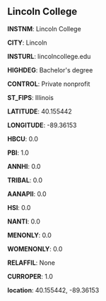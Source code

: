 
Lincoln College
---
**INSTNM**: Lincoln College

**CITY**: Lincoln

**INSTURL**: lincolncollege.edu

**HIGHDEG**: Bachelor's degree

**CONTROL**: Private nonprofit

**ST_FIPS**: Illinois

**LATITUDE**: 40.155442

**LONGITUDE**: -89.36153

**HBCU**: 0.0

**PBI**: 1.0

**ANNHI**: 0.0

**TRIBAL**: 0.0

**AANAPII**: 0.0

**HSI**: 0.0

**NANTI**: 0.0

**MENONLY**: 0.0

**WOMENONLY**: 0.0

**RELAFFIL**: None

**CURROPER**: 1.0

**location**: 40.155442, -89.36153